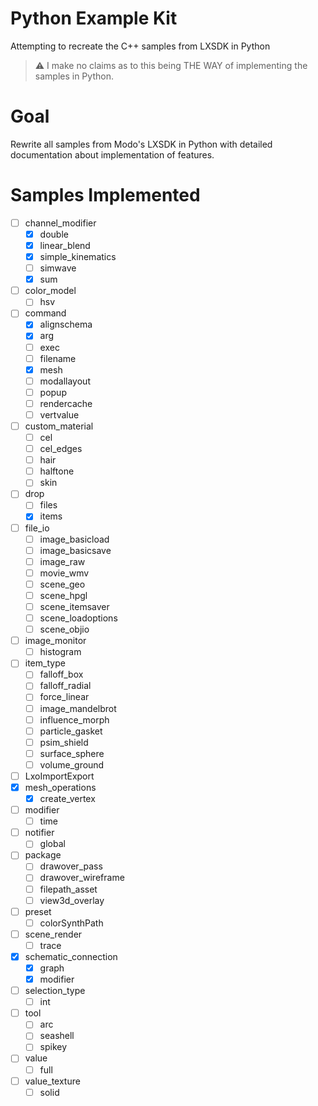# Python Example Kit

Attempting to recreate the C++ samples from LXSDK in Python

> :warning: I make no claims as to this being THE WAY of implementing the samples in Python.

# Goal

Rewrite all samples from Modo's LXSDK in Python with detailed documentation about implementation of features.

# Samples Implemented

- [ ] channel_modifier
    - [x] double
    - [x] linear_blend
    - [x] simple_kinematics
    - [ ] simwave
    - [x] sum
- [ ] color_model
    - [ ] hsv
- [ ] command
    - [x] alignschema
    - [x] arg
    - [ ] exec
    - [ ] filename
    - [x] mesh
    - [ ] modallayout
    - [ ] popup
    - [ ] rendercache
    - [ ] vertvalue
- [ ] custom_material
    - [ ] cel
    - [ ] cel_edges
    - [ ] hair
    - [ ] halftone
    - [ ] skin
- [ ] drop
    - [ ] files
    - [x] items
- [ ] file_io
    - [ ] image_basicload
    - [ ] image_basicsave
    - [ ] image_raw
    - [ ] movie_wmv
    - [ ] scene_geo
    - [ ] scene_hpgl
    - [ ] scene_itemsaver
    - [ ] scene_loadoptions
    - [ ] scene_objio
- [ ] image_monitor
    - [ ] histogram
- [ ] item_type
    - [ ] falloff_box
    - [ ] falloff_radial
    - [ ] force_linear
    - [ ] image_mandelbrot
    - [ ] influence_morph
    - [ ] particle_gasket
    - [ ] psim_shield
    - [ ] surface_sphere
    - [ ] volume_ground
- [ ] LxoImportExport
- [x] mesh_operations
    - [x] create_vertex
- [ ] modifier
    - [ ] time
- [ ] notifier
    - [ ] global
- [ ] package
    - [ ] drawover_pass
    - [ ] drawover_wireframe
    - [ ] filepath_asset
    - [ ] view3d_overlay
- [ ] preset
    - [ ] colorSynthPath
- [ ] scene_render
    - [ ] trace
- [x] schematic_connection
    - [x] graph
    - [x] modifier
- [ ] selection_type
    - [ ] int
- [ ] tool
    - [ ] arc
    - [ ] seashell
    - [ ] spikey
- [ ] value
    - [ ] full
- [ ] value_texture
    - [ ] solid
